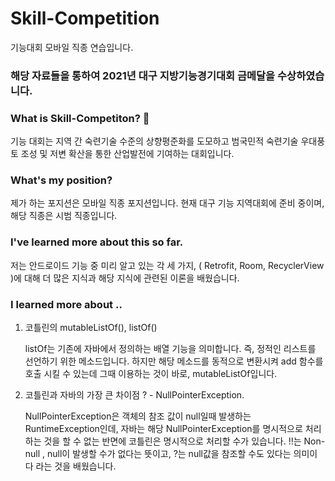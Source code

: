 # Skill-Competition
기능대회 모바일 직종 연습입니다.

### 해당 자료들을 통하여 2021년 대구 지방기능경기대회 금메달을 수상하였습니다.

### What is Skill-Competiton? :thinking:	

기능 대회는 지역 간 숙련기술 수준의 상향평준화를 도모하고 범국민적 숙련기술 우대풍토 조성 및 저변 확산을 통한 산업발전에 기여하는 대회입니다.

### What's my position? 

제가 하는 포지션은 모바일 직종 포지션입니다. 현재 대구 기능 지역대회에 준비 중이며, 해당 직종은 시범 직종입니다.

### I've learned more about this so far.

저는 안드로이드 기능 중 미리 알고 있는 각 세 가지, ( Retrofit, Room, RecyclerView )에 대해 더 많은 지식과 해당 지식에 관련된 이론을 배웠습니다.

### I learned more about ..


1. 코틀린의 mutableListOf(), listOf()

    listOf는 기존에 자바에서 정의하는 배열 기능을 의미합니다. 즉, 정적인 리스트를 선언하기 위한 메소드입니다.
    하지만 해당 메소드를 동적으로 변환시켜 add 함수를 호출 시킬 수 있는데 그때 이용하는 것이 바로, mutableListOf입니다.

2. 코틀린과 자바의 가장 큰 차이점 ? - NullPointerException.

    NullPointerException은 객체의 참조 값이 null일때 발생하는 RuntimeException인데,
    자바는 해당 NullPointerException를 명시적으로 처리하는 것을 할 수 없는 반면에 코틀린은 명시적으로 처리할 수가 있습니다. !!는 Non-null , 
    null이 발생할 수가 없다는 뜻이고, ?는 null값을 참조할 수도 있다는 의미이다 라는 것을 배웠습니다.



